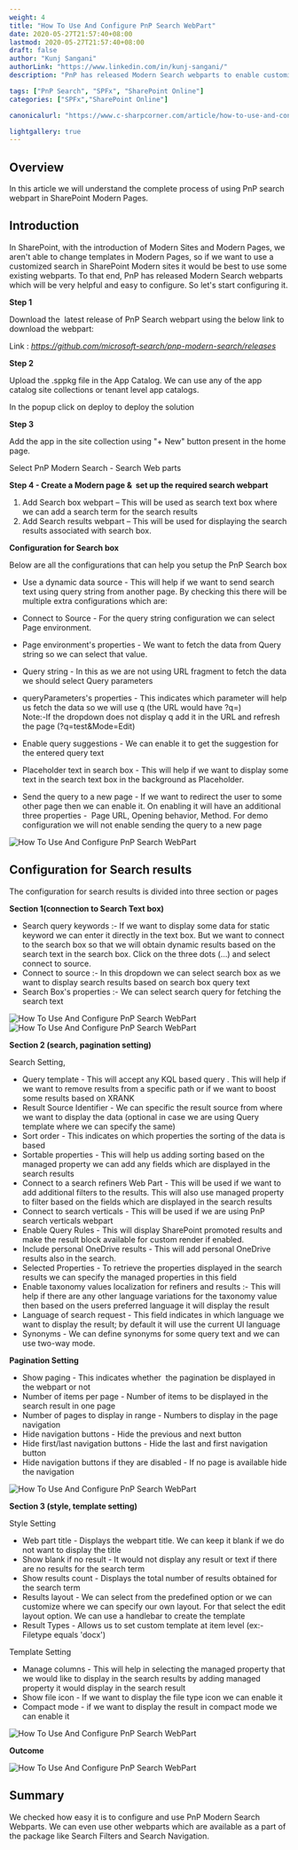 ```yaml
---
weight: 4
title: "How To Use And Configure PnP Search WebPart"
date: 2020-05-27T21:57:40+08:00
lastmod: 2020-05-27T21:57:40+08:00
draft: false
author: "Kunj Sangani"
authorLink: "https://www.linkedin.com/in/kunj-sangani/"
description: "PnP has released Modern Search webparts to enable customized search in SharePoint Modern sites without the ability to change templates in Modern Pages"

tags: ["PnP Search", "SPFx", "SharePoint Online"]
categories: ["SPFx","SharePoint Online"]

canonicalurl: "https://www.c-sharpcorner.com/article/how-to-use-and-configure-pnp-search-webpart"

lightgallery: true
---
```


Overview
--------

In this article we will understand the complete process of using PnP search webpart in SharePoint Modern Pages.

Introduction
------------

In SharePoint, with the introduction of Modern Sites and Modern Pages, we aren't able to change templates in Modern Pages, so if we want to use a customized search in SharePoint Modern sites it would be best to use some existing webparts. To that end, PnP has released Modern Search webparts which will be very helpful and easy to configure. So let's start configuring it.

**Step 1**

Download the  latest release of PnP Search webpart using the below link to download the webpart:

Link : _https://github.com/microsoft-search/pnp-modern-search/releases_

**Step 2**

Upload the .sppkg file in the App Catalog. We can use any of the app catalog site collections or tenant level app catalogs.

In the popup click on deploy to deploy the solution

**Step 3**

Add the app in the site collection using "+ New" button present in the home page.

Select PnP Modern Search - Search Web parts

**Step 4 - Create a Modern page &  set up the required search webpart**

1.  Add Search box webpart – This will be used as search text box where we can add a search term for the search results
2.  Add Search results webpart – This will be used for displaying the search results associated with search box.

**Configuration for Search box**

Below are all the configurations that can help you setup the PnP Search box

*   Use a dynamic data source - This will help if we want to send search text using query string from another page. By checking this there will be multiple extra configurations which are:

*   Connect to Source - For the query string configuration we can select Page environment.
*   Page environment's properties - We want to fetch the data from Query string so we can select that value.
*   Query string - In this as we are not using URL fragment to fetch the data we should select Query parameters
*   queryParameters's properties - This indicates which parameter will help us fetch the data so we will use q (the URL would have ?q=<searchTerm>)  
    Note:-If the dropdown does not display q add it in the URL and refresh the page (?q=test&Mode=Edit)

*   Enable query suggestions - We can enable it to get the suggestion for the entered query text
*   Placeholder text in search box - This will help if we want to display some text in the search text box in the background as Placeholder.
*   Send the query to a new page - If we want to redirect the user to some other page then we can enable it. On enabling it will have an additional three properties -  Page URL, Opening behavior, Method. For demo configuration we will not enable sending the query to a new page

![How To Use And Configure PnP Search WebPart](https://f4n3x6c5.stackpathcdn.com/article/how-to-use-and-configure-pnp-search-webpart/Images/1_SearchBoxSetting.png)

Configuration for Search results
--------------------------------

The configuration for search results is divided into three section or pages

**Section 1(connection to Search Text box)**

*   Search query keywords :- If we want to display some data for static keyword we can enter it directly in the text box. But we want to connect to the search box so that we will obtain dynamic results based on the search text in the search box. Click on the three dots (…) and select connect to source.
*   Connect to source :- In this dropdown we can select search box as we want to display search results based on search box query text
*   Search Box's properties :- We can select search query for fetching the search text

![How To Use And Configure PnP Search WebPart](https://f4n3x6c5.stackpathcdn.com/article/how-to-use-and-configure-pnp-search-webpart/Images/2_SearchResultSetting.png)![How To Use And Configure PnP Search WebPart](https://f4n3x6c5.stackpathcdn.com/article/how-to-use-and-configure-pnp-search-webpart/Images/3_SearchResultSetting.png)

**Section 2 (search, pagination setting)**

Search Setting,

*   Query template - This will accept any KQL based query . This will help if we want to remove results from a specific path or if we want to boost some results based on XRANK
*   Result Source Identifier - We can specific the result source from where we want to display the data (optional in case we are using Query template where we can specify the same)
*   Sort order - This indicates on which properties the sorting of the data is based
*   Sortable properties - This will help us adding sorting based on the managed property we can add any fields which are displayed in the search results
*   Connect to a search refiners Web Part - This will be used if we want to add additional filters to the results. This will also use managed property to filter based on the fields which are displayed in the search results
*   Connect to search verticals - This will be used if we are using PnP search verticals webpart
*   Enable Query Rules - This will display SharePoint promoted results and make the result block available for custom render if enabled.
*   Include personal OneDrive results - This will add personal OneDrive results also in the search.
*   Selected Properties - To retrieve the properties displayed in the search results we can specify the managed properties in this field
*   Enable taxonomy values localization for refiners and results :- This will help if there are any other language variations for the taxonomy value then based on the users preferred language it will display the result
*   Language of search request - This field indicates in which language we want to display the result; by default it will use the current UI language
*   Synonyms - We can define synonyms for some query text and we can use two-way mode.

**Pagination Setting**

*   Show paging - This indicates whether  the pagination be displayed in the webpart or not
*   Number of items per page - Number of items to be displayed in the search result in one page
*   Number of pages to display in range - Numbers to display in the page navigation
*   Hide navigation buttons - Hide the previous and next button
*   Hide first/last navigation buttons - Hide the last and first navigation button
*   Hide navigation buttons if they are disabled - If no page is available hide the navigation

![How To Use And Configure PnP Search WebPart](https://f4n3x6c5.stackpathcdn.com/article/how-to-use-and-configure-pnp-search-webpart/Images/4_SearchResultSetting.png)

**Section 3 (style, template setting)**

Style Setting

*   Web part title - Displays the webpart title. We can keep it blank if we do not want to display the title
*   Show blank if no result - It would not display any result or text if there are no results for the search term
*   Show results count - Displays the total number of results obtained for the search term
*   Results layout - We can select from the predefined option or we can customize where we can specify our own layout. For that select the edit layout option. We can use a handlebar to create the template
*   Result Types - Allows us to set custom template at item level (ex:- Filetype equals 'docx')

Template Setting

*   Manage columns - This will help in selecting the managed property that we would like to display in the search results by adding managed property it would display in the search result
*   Show file icon - If we want to display the file type icon we can enable it
*   Compact mode - if we want to display the result in compact mode we can enable it

![How To Use And Configure PnP Search WebPart](https://f4n3x6c5.stackpathcdn.com/article/how-to-use-and-configure-pnp-search-webpart/Images/5_SearchResultSetting.png)

**Outcome**

![How To Use And Configure PnP Search WebPart](https://f4n3x6c5.stackpathcdn.com/article/how-to-use-and-configure-pnp-search-webpart/Images/6_Outcome.png)

Summary
-------

We checked how easy it is to configure and use PnP Modern Search Webparts. We can even use other webparts which are available as a part of the package like Search Filters and Search Navigation.